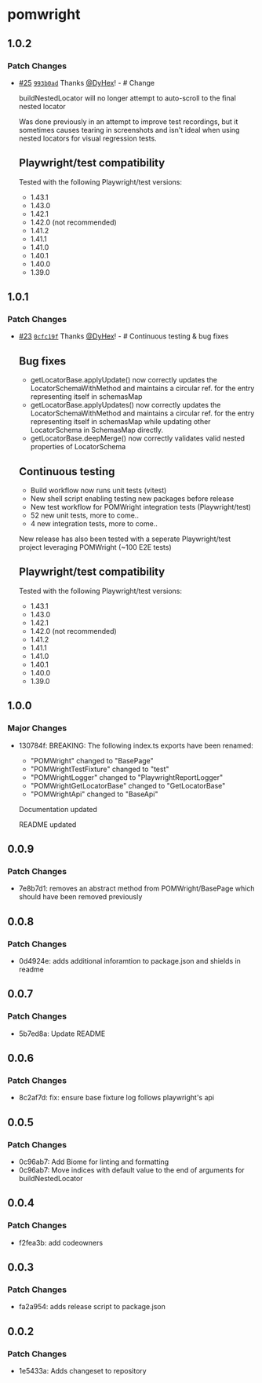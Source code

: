 # pomwright

## 1.0.2

### Patch Changes

- [#25](https://github.com/DyHex/POMWright/pull/25) [`993b0ad`](https://github.com/DyHex/POMWright/commit/993b0adc0f437c2c30b436ef6583a59811e0a6a5) Thanks [@DyHex](https://github.com/DyHex)! - # Change

  buildNestedLocator will no longer attempt to auto-scroll to the final nested locator

  Was done previously in an attempt to improve test recordings, but it sometimes causes tearing in screenshots and isn't ideal when using nested locators for visual regression tests.

  ## Playwright/test compatibility

  Tested with the following Playwright/test versions:

  - 1.43.1
  - 1.43.0
  - 1.42.1
  - 1.42.0 (not recommended)
  - 1.41.2
  - 1.41.1
  - 1.41.0
  - 1.40.1
  - 1.40.0
  - 1.39.0

## 1.0.1

### Patch Changes

- [#23](https://github.com/DyHex/POMWright/pull/23) [`0cfc19f`](https://github.com/DyHex/POMWright/commit/0cfc19f057575365853f9df41bbd661bf45172e2) Thanks [@DyHex](https://github.com/DyHex)! - # Continuous testing & bug fixes

  ## Bug fixes

  - getLocatorBase.applyUpdate() now correctly updates the LocatorSchemaWithMethod and maintains a circular ref. for the entry representing itself in schemasMap
  - getLocatorBase.applyUpdates() now correctly updates the LocatorSchemaWithMethod and maintains a circular ref. for the entry representing itself in schemasMap while updating other LocatorSchema in SchemasMap directly.
  - getLocatorBase.deepMerge() now correctly validates valid nested properties of LocatorSchema

  ## Continuous testing

  - Build workflow now runs unit tests (vitest)
  - New shell script enabling testing new packages before release
  - New test workflow for POMWright integration tests (Playwright/test)
  - 52 new unit tests, more to come..
  - 4 new integration tests, more to come..

  New release has also been tested with a seperate Playwright/test project leveraging POMWright (~100 E2E tests)

  ## Playwright/test compatibility

  Tested with the following Playwright/test versions:

  - 1.43.1
  - 1.43.0
  - 1.42.1
  - 1.42.0 (not recommended)
  - 1.41.2
  - 1.41.1
  - 1.41.0
  - 1.40.1
  - 1.40.0
  - 1.39.0

## 1.0.0

### Major Changes

- 130784f: BREAKING: The following index.ts exports have been renamed:

  - "POMWright" changed to "BasePage"
  - "POMWrightTestFixture" changed to "test"
  - "POMWrightLogger" changed to "PlaywrightReportLogger"
  - "POMWrightGetLocatorBase" changed to "GetLocatorBase"
  - "POMWrightApi" changed to "BaseApi"

  Documentation updated

  README updated

## 0.0.9

### Patch Changes

- 7e8b7d1: removes an abstract method from POMWright/BasePage which should have been removed previously

## 0.0.8

### Patch Changes

- 0d4924e: adds additional inforamtion to package.json and shields in readme

## 0.0.7

### Patch Changes

- 5b7ed8a: Update README

## 0.0.6

### Patch Changes

- 8c2af7d: fix: ensure base fixture log follows playwright's api

## 0.0.5

### Patch Changes

- 0c96ab7: Add Biome for linting and formatting
- 0c96ab7: Move indices with default value to the end of arguments for buildNestedLocator

## 0.0.4

### Patch Changes

- f2fea3b: add codeowners

## 0.0.3

### Patch Changes

- fa2a954: adds release script to package.json

## 0.0.2

### Patch Changes

- 1e5433a: Adds changeset to repository

